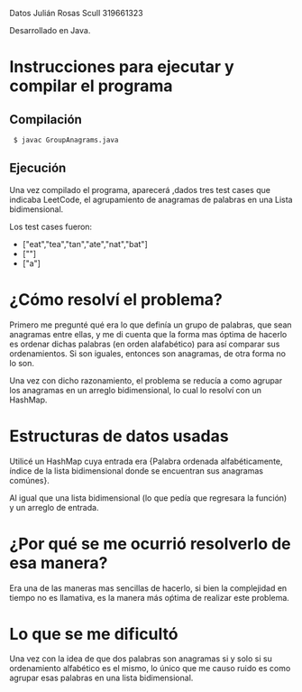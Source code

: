  Datos
Julián Rosas Scull
319661323

Desarrollado en Java.

# Instrucciones para ejecutar y compilar el programa
## Compilación
  ```sh
   $ javac GroupAnagrams.java
   ``` 

## Ejecución

   Una vez compilado el programa, aparecerá ,dados tres test cases que indicaba LeetCode, el agrupamiento de anagramas de palabras en una Lista bidimensional.

   Los test cases fueron:

   * ["eat","tea","tan","ate","nat","bat"]
   * [""]
   * ["a"]

# ¿Cómo resolví el problema? 

Primero me pregunté qué era lo que definía un grupo de palabras, que sean anagramas entre ellas, y me di cuenta que la forma mas óptima de hacerlo es ordenar dichas palabras (en orden alafabético) para así comparar sus ordenamientos. Si son iguales, entonces son anagramas, de otra forma no lo son.

Una vez con dicho razonamiento, el problema se reducía a como agrupar los anagramas en un arreglo bidimensional, lo cual lo resolví con un HashMap.

# Estructuras de datos usadas

Utilicé un HashMap cuya entrada era {Palabra ordenada alfabéticamente, índice de la lista bidimensional donde se encuentran sus anagramas comúnes}. 

Al igual que una lista bidimensional (lo que pedía que regresara la función) y un arreglo de entrada.

# ¿Por qué se me ocurrió resolverlo de esa manera?

Era una de las maneras mas sencillas de hacerlo, si bien la complejidad en tiempo no es llamativa, es la manera más oṕtima de realizar este problema.  

# Lo que se me dificultó

Una vez con la idea de que dos palabras son anagramas si y solo si su ordenamiento alfabético es el mismo, lo único que me causo ruido es como agrupar esas palabras en una lista bidimensional.


